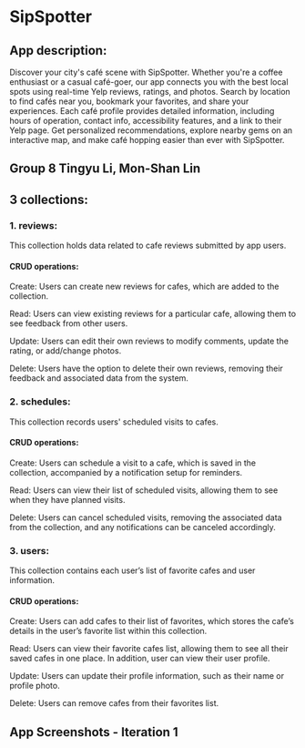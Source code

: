 # SipSpotter

## App description:
Discover your city's café scene with SipSpotter. Whether you're a coffee enthusiast or a casual café-goer, our app connects you with the best local spots using real-time Yelp reviews, ratings, and photos. Search by location to find cafés near you, bookmark your favorites, and share your experiences. Each café profile provides detailed information, including hours of operation, contact info, accessibility features, and a link to their Yelp page. Get personalized recommendations, explore nearby gems on an interactive map, and make café hopping easier than ever with SipSpotter.

## Group 8 Tingyu Li, Mon-Shan Lin

## 3 collections:
### 1. reviews:
This collection holds data related to cafe reviews submitted by app users.

#### CRUD operations:
Create: Users can create new reviews for cafes, which are added to the    collection.  

Read: Users can view existing reviews for a particular cafe, allowing them to see     feedback from other users.

Update: Users can edit their own reviews to modify comments, update the rating, or   add/change photos.

Delete: Users have the option to delete their own reviews, removing their feedback and associated data from the system. 

### 2. schedules:
This collection records users' scheduled visits to cafes.

#### CRUD operations:
Create: Users can schedule a visit to a cafe, which is saved in the collection, accompanied by a notification setup for reminders.

Read: Users can view their list of scheduled visits, allowing them to see when they have planned visits.

Delete: Users can cancel scheduled visits, removing the associated data from the collection, and any notifications can be canceled accordingly.
 
### 3. users:
This collection contains each user’s list of favorite cafes and user information.

#### CRUD operations:
Create: Users can add cafes to their list of favorites, which stores the cafe’s details in the user’s favorite list within this collection.

Read: Users can view their favorite cafes list, allowing them to see all their saved cafes in one place. In addition, user can view their user profile.

Update: Users can update their profile information, such as their name or profile photo.

Delete: Users can remove cafes from their favorites list.

## App Screenshots - Iteration 1

